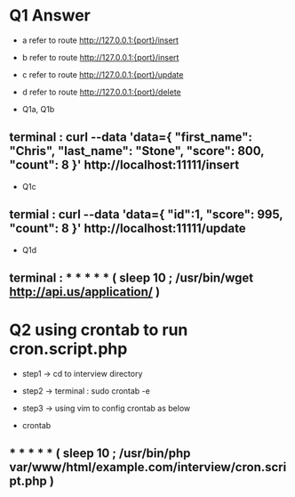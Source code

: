 # Q1 Answer
* a  refer to route http://127.0.0.1:{port}/insert
* b  refer to route http://127.0.0.1:{port}/insert
* c  refer to route http://127.0.0.1:{port}/update
* d  refer to route http://127.0.0.1:{port}/delete

* Q1a, Q1b
## terminal : curl --data 'data={ "first_name": "Chris", "last_name": "Stone", "score": 800, "count": 8 }'  http://localhost:11111/insert  

* Q1c
## termial : curl --data 'data={ "id":1, "score": 995, "count": 8 }'  http://localhost:11111/update 

* Q1d
## terminal : * * * * * ( sleep 10 ; /usr/bin/wget http://api.us/application/ ) 

# Q2 using crontab to run cron.script.php
* step1 -> cd to interview directory
* step2 -> terminal : sudo crontab -e
* step3 -> using vim to config crontab as below

* crontab
## * * * * * ( sleep 10 ; /usr/bin/php var/www/html/example.com/interview/cron.script.php ) 